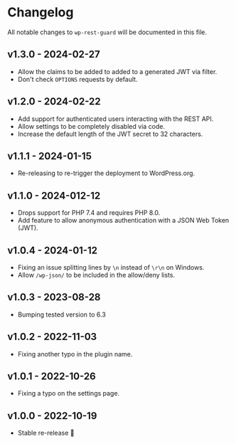 # Changelog

All notable changes to `wp-rest-guard` will be documented in this file.

## v1.3.0 - 2024-02-27

- Allow the claims to be added to added to a generated JWT via filter.
- Don't check `OPTIONS` requests by default.

## v1.2.0 - 2024-02-22

- Add support for authenticated users interacting with the REST API.
- Allow settings to be completely disabled via code.
- Increase the default length of the JWT secret to 32 characters.

## v1.1.1 - 2024-01-15

- Re-releasing to re-trigger the deployment to WordPress.org.

## v1.1.0 - 2024-012-12

- Drops support for PHP 7.4 and requires PHP 8.0.
- Add feature to allow anonymous authentication with a JSON Web Token (JWT).

## v1.0.4 - 2024-01-12

- Fixing an issue splitting lines by `\n` instead of `\r\n` on Windows.
- Allow `/wp-json/` to be included in the allow/deny lists.

## v1.0.3 - 2023-08-28

- Bumping tested version to 6.3

## v1.0.2 - 2022-11-03

- Fixing another typo in the plugin name.

## v1.0.1 - 2022-10-26

- Fixing a typo on the settings page.

## v1.0.0 - 2022-10-19

- Stable re-release 🎊
